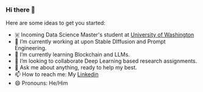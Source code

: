 ### Hi there 👋

<!--
**0sparsh2/0sparsh2** is a ✨ _special_ ✨ repository because its `README.md` (this file) appears on your GitHub profile. -->

Here are some ideas to get you started:

- 🇼 Incoming Data Science Master's student at [University of Washington](https://www.washington.edu/) 
- 🔭 I’m currently working at upon Stable DIffusion and Prompt Engineering. 
- 🌱 I’m currently learning Blockchain and LLMs.
- 👯 I’m looking to collaborate Deep Learning based research assignments.
- 💬 Ask me about anything, ready to help my best.
- 📫 How to reach me: My [Linkedin](https://www.linkedin.com/in/sparshnagpal/)
- 😄 Pronouns: He/Him
